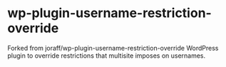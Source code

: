 # wp-plugin-username-restriction-override
Forked from joraff/wp-plugin-username-restriction-override  WordPress plugin to override restrictions that multisite imposes on usernames.
